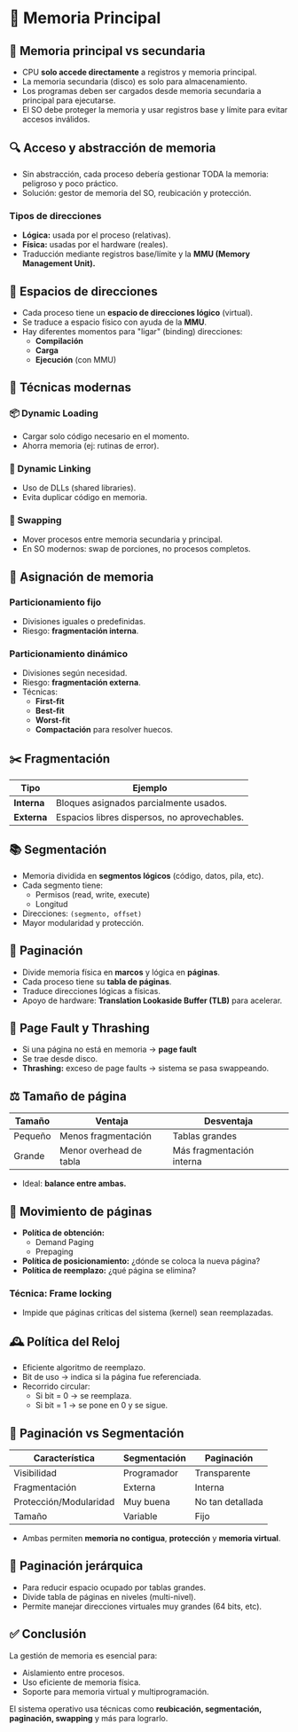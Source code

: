 # 💾 Memoria Principal

## 🧠 Memoria principal vs secundaria

- CPU **solo accede directamente** a registros y memoria principal.
- La memoria secundaria (disco) es solo para almacenamiento.
- Los programas deben ser cargados desde memoria secundaria a principal para ejecutarse.
- El SO debe proteger la memoria y usar registros base y límite para evitar accesos inválidos.

## 🔍 Acceso y abstracción de memoria

- Sin abstracción, cada proceso debería gestionar TODA la memoria: peligroso y poco práctico.
- Solución: gestor de memoria del SO, reubicación y protección.

### Tipos de direcciones

- **Lógica:** usada por el proceso (relativas).
- **Física:** usadas por el hardware (reales).
- Traducción mediante registros base/límite y la **MMU (Memory Management Unit).**

## 📁 Espacios de direcciones

- Cada proceso tiene un **espacio de direcciones lógico** (virtual).
- Se traduce a espacio físico con ayuda de la **MMU**.
- Hay diferentes momentos para "ligar" (binding) direcciones:
  - **Compilación**
  - **Carga**
  - **Ejecución** (con MMU)

## 🧠 Técnicas modernas

### 📦 Dynamic Loading

- Cargar solo código necesario en el momento.
- Ahorra memoria (ej: rutinas de error).

### 🔗 Dynamic Linking

- Uso de DLLs (shared libraries).
- Evita duplicar código en memoria.

### 💽 Swapping

- Mover procesos entre memoria secundaria y principal.
- En SO modernos: swap de porciones, no procesos completos.

## 🧩 Asignación de memoria

### Particionamiento fijo

- Divisiones iguales o predefinidas.
- Riesgo: **fragmentación interna**.

### Particionamiento dinámico

- Divisiones según necesidad.
- Riesgo: **fragmentación externa**.
- Técnicas:
  - **First-fit**
  - **Best-fit**
  - **Worst-fit**
  - **Compactación** para resolver huecos.

## ✂️ Fragmentación

| Tipo       | Ejemplo |
|------------|---------|
| **Interna** | Bloques asignados parcialmente usados. |
| **Externa** | Espacios libres dispersos, no aprovechables. |

## 📚 Segmentación

- Memoria dividida en **segmentos lógicos** (código, datos, pila, etc).
- Cada segmento tiene:
  - Permisos (read, write, execute)
  - Longitud
- Direcciones: `(segmento, offset)`
- Mayor modularidad y protección.

## 🔀 Paginación

- Divide memoria física en **marcos** y lógica en **páginas**.
- Cada proceso tiene su **tabla de páginas**.
- Traduce direcciones lógicas a físicas.
- Apoyo de hardware: **Translation Lookaside Buffer (TLB)** para acelerar.

## 📛 Page Fault y Thrashing

- Si una página no está en memoria → **page fault**
- Se trae desde disco.
- **Thrashing:** exceso de page faults → sistema se pasa swappeando.

## ⚖️ Tamaño de página

| Tamaño     | Ventaja                  | Desventaja                     |
|------------|--------------------------|--------------------------------|
| Pequeño    | Menos fragmentación      | Tablas grandes                 |
| Grande     | Menor overhead de tabla  | Más fragmentación interna      |

- Ideal: **balance entre ambas.**

## 🔄 Movimiento de páginas

- **Política de obtención:**
  - Demand Paging
  - Prepaging
- **Política de posicionamiento:** ¿dónde se coloca la nueva página?
- **Política de reemplazo:** ¿qué página se elimina?

### Técnica: **Frame locking**

- Impide que páginas críticas del sistema (kernel) sean reemplazadas.

## 🕰️ Política del Reloj

- Eficiente algoritmo de reemplazo.
- Bit de uso → indica si la página fue referenciada.
- Recorrido circular:
  - Si bit = 0 → se reemplaza.
  - Si bit = 1 → se pone en 0 y se sigue.

## 🧠 Paginación vs Segmentación

| Característica       | Segmentación                         | Paginación                         |
|----------------------|--------------------------------------|------------------------------------|
| Visibilidad          | Programador                          | Transparente                       |
| Fragmentación        | Externa                              | Interna                            |
| Protección/Modularidad | Muy buena                          | No tan detallada                   |
| Tamaño               | Variable                             | Fijo                               |

- Ambas permiten **memoria no contigua**, **protección** y **memoria virtual**.

## 🧱 Paginación jerárquica

- Para reducir espacio ocupado por tablas grandes.
- Divide tabla de páginas en niveles (multi-nivel).
- Permite manejar direcciones virtuales muy grandes (64 bits, etc).

## ✅ Conclusión

La gestión de memoria es esencial para:

- Aislamiento entre procesos.
- Uso eficiente de memoria física.
- Soporte para memoria virtual y multiprogramación.

El sistema operativo usa técnicas como **reubicación, segmentación, paginación, swapping** y más para lograrlo.
